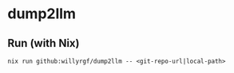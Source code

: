 # dump2llm

## Run (with Nix)
```
nix run github:willyrgf/dump2llm -- <git-repo-url|local-path>
```
